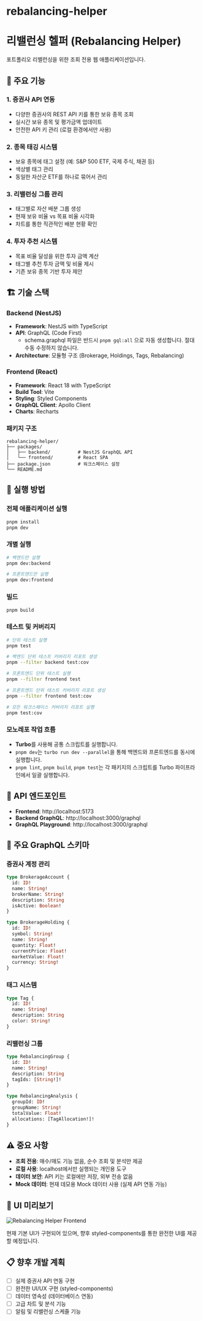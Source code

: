 # rebalancing-helper
# 리밸런싱 헬퍼 (Rebalancing Helper)

포트폴리오 리밸런싱을 위한 조회 전용 웹 애플리케이션입니다.

## 🎯 주요 기능

### 1. 증권사 API 연동
- 다양한 증권사의 REST API 키를 통한 보유 종목 조회
- 실시간 보유 종목 및 평가금액 업데이트
- 안전한 API 키 관리 (로컬 환경에서만 사용)

### 2. 종목 태깅 시스템
- 보유 종목에 태그 설정 (예: S&P 500 ETF, 국제 주식, 채권 등)
- 색상별 태그 관리
- 동일한 자산군 ETF를 하나로 묶어서 관리

### 3. 리밸런싱 그룹 관리
- 태그별로 자산 배분 그룹 생성
- 현재 보유 비율 vs 목표 비율 시각화
- 차트를 통한 직관적인 배분 현황 확인

### 4. 투자 추천 시스템
- 목표 비율 달성을 위한 투자 금액 계산
- 태그별 추천 투자 금액 및 비율 제시
- 기존 보유 종목 기반 투자 제안

## 🏗️ 기술 스택

### Backend (NestJS)
- **Framework**: NestJS with TypeScript
- **API**: GraphQL (Code First)
  - schema.graphql 파일은 반드시 `pnpm gql:all` 으로 자동 생성합니다. 절대 수동 수정하지 않습니다.
- **Architecture**: 모듈형 구조 (Brokerage, Holdings, Tags, Rebalancing)

### Frontend (React)
- **Framework**: React 18 with TypeScript
- **Build Tool**: Vite
- **Styling**: Styled Components
- **GraphQL Client**: Apollo Client
- **Charts**: Recharts

### 패키지 구조
```
rebalancing-helper/
├── packages/
│   ├── backend/          # NestJS GraphQL API
│   └── frontend/         # React SPA
├── package.json          # 워크스페이스 설정
└── README.md
```

## 🚀 실행 방법

### 전체 애플리케이션 실행
```bash
pnpm install
pnpm dev
```

### 개별 실행
```bash
# 백엔드만 실행
pnpm dev:backend

# 프론트엔드만 실행
pnpm dev:frontend
```

### 빌드
```bash
pnpm build
```

### 테스트 및 커버리지
```bash
# 단위 테스트 실행
pnpm test

# 백엔드 단위 테스트 커버리지 리포트 생성
pnpm --filter backend test:cov

# 프론트엔드 단위 테스트 실행
pnpm --filter frontend test

# 프론트엔드 단위 테스트 커버리지 리포트 생성
pnpm --filter frontend test:cov

# 모든 워크스페이스 커버리지 리포트 실행
pnpm test:cov
```

### 모노레포 작업 흐름

- **Turbo**를 사용해 공통 스크립트를 실행합니다.
- `pnpm dev`는 `turbo run dev --parallel`을 통해 백엔드와 프론트엔드를 동시에 실행합니다.
- `pnpm lint`, `pnpm build`, `pnpm test`는 각 패키지의 스크립트를 Turbo 파이프라인에서 일괄 실행합니다.

## 📡 API 엔드포인트

- **Frontend**: http://localhost:5173
- **Backend GraphQL**: http://localhost:3000/graphql
- **GraphQL Playground**: http://localhost:3000/graphql

## 🔧 주요 GraphQL 스키마

### 증권사 계정 관리
```graphql
type BrokerageAccount {
  id: ID!
  name: String!
  brokerName: String!
  description: String
  isActive: Boolean!
}

type BrokerageHolding {
  id: ID!
  symbol: String!
  name: String!
  quantity: Float!
  currentPrice: Float!
  marketValue: Float!
  currency: String!
}
```

### 태그 시스템
```graphql
type Tag {
  id: ID!
  name: String!
  description: String
  color: String!
}
```

### 리밸런싱 그룹
```graphql
type RebalancingGroup {
  id: ID!
  name: String!
  description: String
  tagIds: [String!]!
}

type RebalancingAnalysis {
  groupId: ID!
  groupName: String!
  totalValue: Float!
  allocations: [TagAllocation!]!
}
```

## ⚠️ 중요 사항

- **조회 전용**: 매수/매도 기능 없음, 순수 조회 및 분석만 제공
- **로컬 사용**: localhost에서만 실행되는 개인용 도구
- **데이터 보안**: API 키는 로컬에만 저장, 외부 전송 없음
- **Mock 데이터**: 현재 데모용 Mock 데이터 사용 (실제 API 연동 가능)

## 🎨 UI 미리보기

![Rebalancing Helper Frontend](https://github.com/user-attachments/assets/b424f62d-801e-49d0-8058-24c20bc329e4)

현재 기본 UI가 구현되어 있으며, 향후 styled-components를 통한 완전한 UI를 제공할 예정입니다.

## 📋 향후 개발 계획

- [ ] 실제 증권사 API 연동 구현
- [ ] 완전한 UI/UX 구현 (styled-components)
- [ ] 데이터 영속성 (데이터베이스 연동)
- [ ] 고급 차트 및 분석 기능
- [ ] 알림 및 리밸런싱 스케줄 기능
